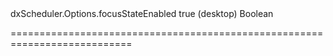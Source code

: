 <!--id-->dxScheduler.Options.focusStateEnabled<!--/id-->
<!--merge--><!--/merge-->
<!--default-->true (desktop)<!--/default-->
<!--type-->Boolean<!--/type-->
===========================================================================
